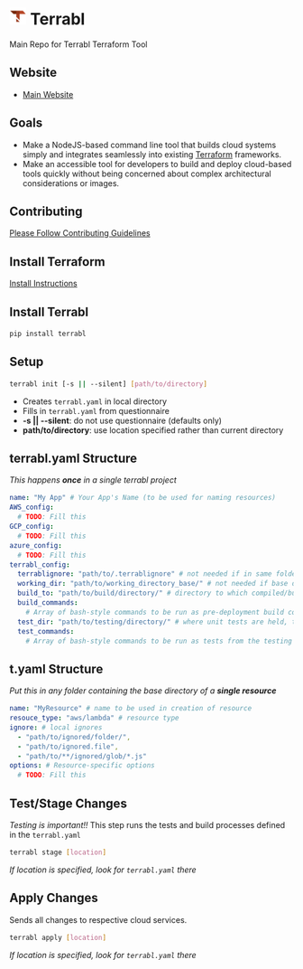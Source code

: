 # <img src="img/logo.png" height=30> Terrabl

Main Repo for Terrabl Terraform Tool 

## Website

* [Main Website](https://terrabl.com)

## Goals

* Make a NodeJS-based command line tool that builds cloud systems simply and integrates seamlessly into existing [Terraform](https://www.terraform.io/) frameworks.
* Make an accessible tool for developers to build and deploy cloud-based tools quickly without being concerned about complex architectural considerations or images. 

## Contributing

[Please Follow Contributing Guidelines](CONTRIBUTING.md)

## Install Terraform

[Install Instructions](https://askubuntu.com/questions/983351/how-to-install-terraform-in-ubuntu#answer-983352)

## Install Terrabl

```bash 
pip install terrabl
```

## Setup

```bash 
terrabl init [-s || --silent] [path/to/directory]
```

* Creates `terrabl.yaml` in local directory
* Fills in `terrabl.yaml` from questionnaire
* **-s || --silent**: do not use questionnaire (defaults only)
* **path/to/directory**: use location specified rather than current directory

## terrabl.yaml Structure

_This happens **once** in a single terrabl project_

```yaml
name: "My App" # Your App's Name (to be used for naming resources)
AWS_config:
  # TODO: Fill this
GCP_config:
  # TODO: Fill this
azure_config:
  # TODO: Fill this
terrabl_config:
  terrablignore: "path/to/.terrablignore" # not needed if in same folder as terrabl.yaml
  working_dir: "path/to/working_directory_base/" # not needed if base directory contains this terrabl.yaml
  build_to: "path/to/build/directory/" # directory to which compiled/built code will be sent, if not included, it will be working directory
  build_commands:
    # Array of bash-style commands to be run as pre-deployment build commands from the build directory. If these fail, the apply will not be allowed
  test_dir: "path/to/testing/directory/" # where unit tests are held, this will not be included in resources
  test_commands:
    # Array of bash-style commands to be run as tests from the testing directory, if these fail, the apply will not be allowed
```

## t.yaml Structure

_Put this in any folder containing the base directory of a **single resource**_

```yaml
name: "MyResource" # name to be used in creation of resource
resouce_type: "aws/lambda" # resource type
ignore: # local ignores
  - "path/to/ignored/folder/",
  - "path/to/ignored.file",
  - "path/to/**/ignored/glob/*.js"
options: # Resource-specific options
  # TODO: Fill this
```

## Test/Stage Changes

_Testing is important!!_ This step runs the tests and build processes defined in the `terrabl.yaml`

```bash
terrabl stage [location]
```

_If location is specified, look for `terrabl.yaml` there_

## Apply Changes

Sends all changes to respective cloud services.

```bash 
terrabl apply [location]
```

_If location is specified, look for `terrabl.yaml` there_
